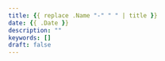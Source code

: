 ```yaml
---
title: {{ replace .Name "-" " " | title }}
date: {{ .Date }}
description: ""
keywords: []
draft: false
---
```


